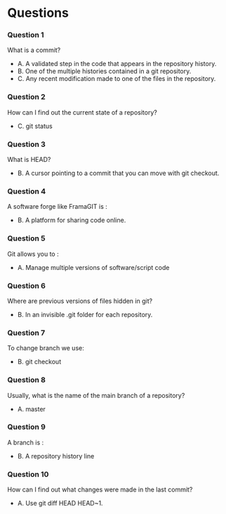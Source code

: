 # Questions

### Question 1

What is a commit?

- A. A validated step in the code that appears in the repository history.
- B. One of the multiple histories contained in a git repository.
- C. Any recent modification made to one of the files in the repository.

### Question 2

How can I find out the current state of a repository?

- C. git status

### Question 3

What is HEAD?

- B. A cursor pointing to a commit that you can move with git checkout.

### Question 4

A software forge like FramaGIT is :

- B. A platform for sharing code online.

### Question 5

Git allows you to :

- A. Manage multiple versions of software/script code

### Question 6

Where are previous versions of files hidden in git?

- B. In an invisible .git folder for each repository.

### Question 7

To change branch we use:

- B. git checkout <branch name>

### Question 8

Usually, what is the name of the main branch of a repository?

- A. master

### Question 9

A branch is :

- B. A repository history line

### Question 10

How can I find out what changes were made in the last commit?

- A. Use git diff HEAD HEAD~1.
